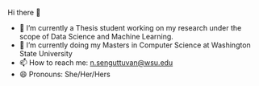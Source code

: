Hi there 👋

- 🔭 I’m currently a Thesis student working on my research under the scope of Data Science and Machine Learning.
- 🌱 I’m currently doing my Masters in Computer Science at Washington State University
- 📫 How to reach me: n.senguttuvan@wsu.edu
- 😄 Pronouns: She/Her/Hers

